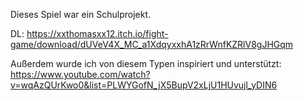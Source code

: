 Dieses Spiel war ein Schulprojekt.

DL: https://xxthomasxx12.itch.io/fight-game/download/dUVeV4X_MC_a1XdqyxxhA1zRrWnfKZRlV8gJHGqm

Außerdem wurde ich von diesem Typen inspiriert und unterstützt: https://www.youtube.com/watch?v=wqAzQUrKwo0&list=PLWYGofN_jX5BupV2xLjU1HUvujl_yDIN6
